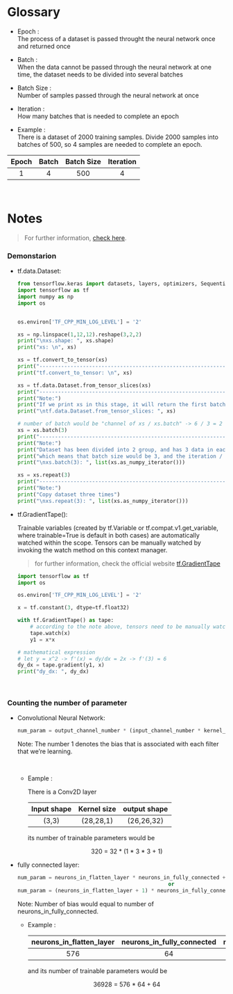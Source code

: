 # Glossary

- Epoch :<br>
The process of a dataset is passed throught the neural network once and returned once

- Batch :<br>
When the data cannot be passed through the neural network at one time, the dataset needs to be divided into several batches

- Batch Size :<br>
Number of samples passed through the neural network at once

- Iteration :<br>
How many batches that is needed to complete an epoch

- Example :<br> 
There is a dataset of 2000 training samples. Divide 2000 samples into batches of 500, so 4 samples are needed to complete an epoch.

<div align="center">

Epoch | Batch | Batch Size | Iteration
:---: | :---: | :---: | :---:
1 | 4 | 500 | 4

</div>


<br>

# Notes
> For further information, [check here](https://towardsdatascience.com/how-to-calculate-the-number-of-parameters-in-keras-models-710683dae0ca).

### Demonstarion
- tf.data.Dataset: 
    ```python
    from tensorflow.keras import datasets, layers, optimizers, Sequential, metrics
    import tensorflow as tf
    import numpy as np 
    import os


    os.environ['TF_CPP_MIN_LOG_LEVEL'] = '2'

    xs = np.linspace(1,12,12).reshape(3,2,2)
    print("\nxs.shape: ", xs.shape)
    print("xs: \n", xs)

    xs = tf.convert_to_tensor(xs)
    print("------------------------------------------------------------")
    print("tf.convert_to_tensor: \n", xs)

    xs = tf.data.Dataset.from_tensor_slices(xs)
    print("------------------------------------------------------------")
    print("Note:")
    print("If we print xs in this stage, it will return the first batch, pay attention to the shape")
    print("\ntf.data.Dataset.from_tensor_slices: ", xs)

    # number of batch would be "channel of xs / xs.batch" -> 6 / 3 = 2
    xs = xs.batch(3)
    print("------------------------------------------------------------")
    print("Note:")
    print("Dataset has been divided into 2 group, and has 3 data in each group, ")
    print("which means that batch size would be 3, and the iteration / number of batch would be 2")
    print("\nxs.batch(3): ", list(xs.as_numpy_iterator()))

    xs = xs.repeat(3)
    print("------------------------------------------------------------")
    print("Note:")
    print("Copy dataset three times")
    print("\nxs.repeat(3): ", list(xs.as_numpy_iterator()))
    ```

- tf.GradientTape():

    Trainable variables (created by tf.Variable or tf.compat.v1.get_variable, where trainable=True is default in both cases) are automatically watched within the scope. Tensors can be manually watched by invoking the watch method on this context manager.

    > for further information, check the official website [tf.GradientTape](https://www.tensorflow.org/api_docs/python/tf/GradientTape)

    ```python
    import tensorflow as tf 
    import os

    os.environ['TF_CPP_MIN_LOG_LEVEL'] = '2'

    x = tf.constant(3, dtype=tf.float32)

    with tf.GradientTape() as tape:
        # according to the note above, tensors need to be manually watched
        tape.watch(x)
        y1 = x*x

    # mathematical expression
    # let y = x^2 -> f'(x) = dy/dx = 2x -> f'(3) = 6
    dy_dx = tape.gradient(y1, x)
    print("dy_dx: ", dy_dx)
    ```

<br>

### Counting the number of parameter
- Convolutional Neural Network:<br>

   <div align="center">

    ```python
    num_param = output_channel_number * (input_channel_number * kernel_height * kernel_width + 1)
    ```
    </div>

    Note: The number 1 denotes the bias that is associated with each filter that we’re learning.

    <br>

    - Eample :<br>

        There is a Conv2D layer <br>
        <div align="center">
        
        | Input shape | Kernel size | output shape |
        | :---: | :---: | :---: |
        | (3,3) | (28,28,1) | (26,26,32) |
        </div>

        its number of trainable parameters would be <br>
        <div align="center"> 320 = 32 * (1 * 3 * 3 + 1) </div>
    
- fully connected layer:
    <div align="center">

    ```python
    num_param = neurons_in_flatten_layer * neurons_in_fully_connected + num_of_bias
                                    or
    num_param = (neurons_in_flatten_layer + 1) * neurons_in_fully_connected
    ```
    </div>
    
    Note: Number of bias would equal to number of neurons_in_fully_connected.

    - Example :
        <div align="center">

        | neurons_in_flatten_layer | neurons_in_fully_connected | num_of_bias |
        | :---: | :---: | :---: |
        | 576 | 64 | 64 |
        </div>

        and its number of trainable parameters would be <br>
        <div align="center"> 36928 = 576 * 64 + 64 </div>

